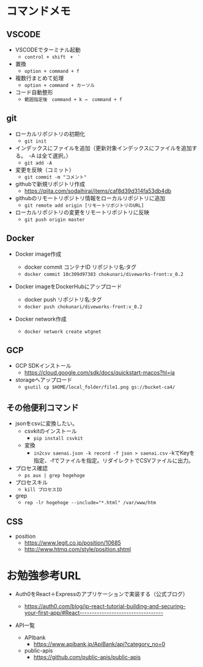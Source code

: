 # コマンドメモ
## VSCODE
- VSCODEでターミナル起動
    - ``control + shift　+　` ``
- 置換
    - `option + command + f`
- 複数行まとめて処理
    - `option + command + カーソル`
- コード自動整形
    - `範囲指定後　command + k →　command + f`

## git
- ローカルリポジトリの初期化
    - `git init`
- インデックスにファイルを追加（更新対象インデックスにファイルを追加する。　-A は全て選択。）
    - `git add -A`
- 変更を反映（コミット）
    - `git commit -m "コメント"`
- githubで新規リポジトリ作成
    - https://qiita.com/sodaihirai/items/caf8d39d314fa53db4db
- githubのリモートリポジトリ情報をローカルリポジトリに追加
    - `git remote add origin [リモートリポジトリのURL]`
- ローカルリポジトリの変更をリモートリポジトリに反映
    - `git push origin master`

## Docker
- Docker image作成
    - docker commit コンテナID リポジトリ名:タグ
    - `docker commit 10c309d97383 chokunari/diveworks-front:v_0.2`

- Docker imageをDockerHubにアップロード
    - docker push リポジトリ名:タグ
    - `docker push chokunari/diveworks-front:v_0.2`
- Docker network作成
    - `docker network create wtgnet`

## GCP
- GCP SDKインストール
    - https://cloud.google.com/sdk/docs/quickstart-macos?hl=ja
- storageへアップロード
    - `gsutil cp $HOME/local_folder/file1.png gs://bucket-ca4/`

## その他便利コマンド
- jsonをcsvに変換したい。
    - csvkitのインストール
        - `pip install csvkit`
    - 変換
        - `in2csv saenai.json -k record -f json > saenai.csv`
        -kでKeyを指定、-fでファイルを指定。リダイレクトでCSVファイルに出力。
- プロセス確認
    - `ps aux | grep hogehoge`
- プロセスキル
    - `kill プロセスID`
- grep
    - `rep -lr hogehoge --include="*.html" /var/www/htm`

## CSS
- position
    - https://www.legit.co.jp/position/10685
    - http://www.htmq.com/style/position.shtml
    

# お勉強参考URL
- Auth0をReact＋Expressのアプリケーションで実装する（公式ブログ）
    - https://auth0.com/blog/jp-react-tutorial-building-and-securing-your-first-app/#React----------------------------------

- API一覧
    - APIbank
        - https://www.apibank.jp/ApiBank/api?category_no=0
    - public-apis
        - https://github.com/public-apis/public-apis
